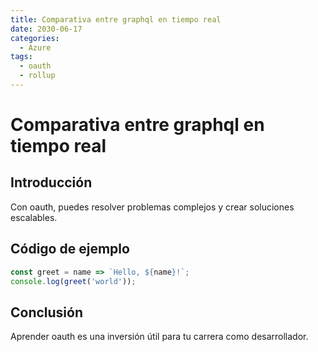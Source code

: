 ```yaml
---
title: Comparativa entre graphql en tiempo real
date: 2030-06-17
categories:
  - Azure
tags:
  - oauth
  - rollup
---
```


# Comparativa entre graphql en tiempo real

## Introducción

Con oauth, puedes resolver problemas complejos y crear soluciones escalables.

## Código de ejemplo

```javascript
const greet = name => `Hello, ${name}!`;
console.log(greet('world'));
```

## Conclusión

Aprender oauth es una inversión útil para tu carrera como desarrollador.